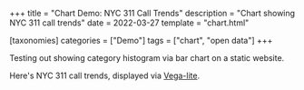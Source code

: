 +++
title = "Chart Demo: NYC 311 Call Trends"
description = "Chart showing NYC 311 call trends"
date = 2022-03-27
template = "chart.html"

[taxonomies]
categories = ["Demo"]
tags = ["chart", "open data"]
+++

Testing out showing category histogram via bar chart on a static website.

Here's NYC 311 call trends, displayed via [Vega-lite](https://vega.github.io/vega-lite/).

<!-- more -->